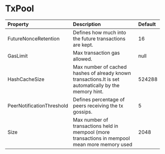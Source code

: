 # TxPool



| Property | Description | Default |
| :--- | :--- | :--- |
| FutureNonceRetention | Defines how much into the future transactions are kept. | 16 |
| GasLimit | Max transaction gas allowed. | null |
| HashCacheSize | Max number of cached hashes of already known transactions.It is set automatically by the memory hint. | 524288 |
| PeerNotificationThreshold | Defines percentage of peers receiving the tx gossips. | 5 |
| Size | Max number of transactions held in mempool (more transactions in mempool mean more memory used | 2048 |
